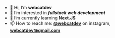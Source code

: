 - 👋 Hi, I’m **webcatdev**
- 👀 I’m interested in ***fullstack web development***
- 🌱 I’m currently learning **Next.JS**
- 📫 How to reach me: **[@webcatdev](https://www.instagram.com/webcatdev/)** on instagram, **webcatdev@gmail.com**

